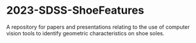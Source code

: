 # 2023-SDSS-ShoeFeatures
A repository for papers and presentations relating to the use of computer vision tools to identify geometric characteristics on shoe soles. 
